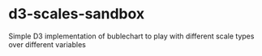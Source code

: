 # d3-scales-sandbox
Simple D3 implementation of bublechart to play with different scale types over different variables
